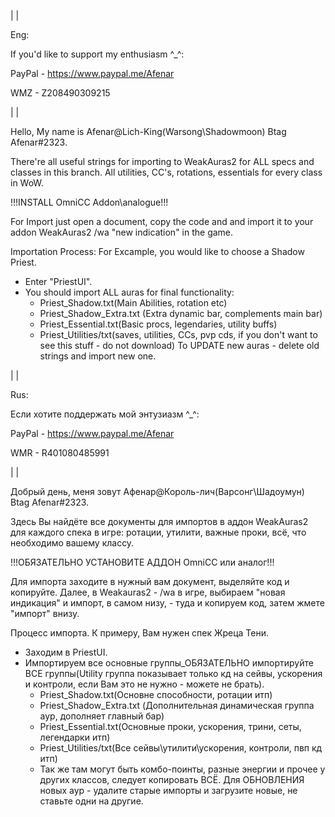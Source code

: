 |
|

Eng:

If you'd like to support my enthusiasm ^_^:

PayPal - https://www.paypal.me/Afenar

WMZ -  Z208490309215

|
|

Hello, My name is Afenar@Lich-King(Warsong\Shadowmoon) Btag Afenar#2323.

There're all useful strings for importing to WeakAuras2 for ALL specs and classes in this branch. All utilities, CC's,
rotations, essentials for every class in WoW.

!!!INSTALL OmniCC Addon\analogue!!!

For Import just open a document, copy the code and and import it to your addon WeakAuras2 /wa "new indication"  in the game.

Importation Process:
For Excample, you would like to choose a Shadow Priest.
- Enter "PriestUI".
- You should import ALL auras for final functionality:
	- Priest_Shadow.txt(Main Abilities, rotation etc)
	- Priest_Shadow_Extra.txt (Extra dynamic bar, complements main bar)
	- Priest_Essential.txt(Basic procs, legendaries, utility buffs)
	- Priest_Utilities/txt(saves, utilities, CCs, pvp cds, if you don't want to see this stuff - do not download)
To UPDATE new auras - delete old strings and import new one.

|
|

Rus:

Если хотите поддержать мой энтузиазм ^_^:

PayPal - https://www.paypal.me/Afenar

WMR - R401080485991

|
|

Добрый день, меня зовут Афенар@Король-лич(Варсонг\Шадоумун) Btag Afenar#2323.

Здесь Вы найдёте все документы для импортов в аддон WeakAuras2 для каждого спека в игре: ротации, утилити, важные проки, всё, что необходимо вашему классу.

!!!ОБЯЗАТЕЛЬНО УСТАНОВИТЕ АДДОН OmniCC или аналог!!!

Для импорта заходите в нужный вам документ, выделяйте код и копируйте. Далее, в Weakauras2 - /wa в игре, выбираем "новая индикация" и импорт, в самом низу, - туда и копируем код, затем жмете "импорт" внизу.
	
Процесс импорта.
К примеру, Вам нужен спек Жреца Тени. 
- Заходим в PriestUI.
- Импортируем все основные группы_ОБЯЗАТЕЛЬНО импортируйте ВСЕ группы(Utility группа показывает только кд на сейвы, ускорения и контроли, если Вам это не нужно - можете не брать).
	- Priest_Shadow.txt(Основне способности, ротации итп)
	- Priest_Shadow_Extra.txt (Дополнительная динамическая группа аур, дополняет главный бар)
	- Priest_Essential.txt(Основные проки, ускорения, трини, сеты, легендарки итп)
	- Priest_Utilities/txt(Все сейвы\утилити\ускорения, контроли, пвп кд итп)
	- Так же там могут быть комбо-поинты, разные энергии и прочее у других классов, следует копировать ВСЁ.
Для ОБНОВЛЕНИЯ новых аур - удалите старые импорты и загрузите новые, не ставьте одни на другие.
